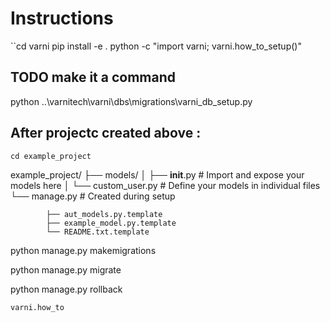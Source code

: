 # Instructions 
``cd varni
pip install -e .
python -c "import varni; varni.how_to_setup()" 


## TODO make it a command 
python ..\varnitech\varni\dbs\migrations\varni_db_setup.py

## After projectc created above :
```cd example_project```

example_project/
├── models/
│   ├── __init__.py          # Import and expose your models here
│   └── custom_user.py       # Define your models in individual files
└── manage.py                # Created during setup



            ├── aut_models.py.template
            ├── example_model.py.template
            └── README.txt.template

python manage.py makemigrations

python manage.py migrate

python manage.py rollback


```
varni.how_to